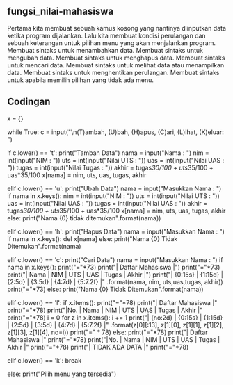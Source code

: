 ## fungsi_nilai-mahasiswa
Pertama kita membuat sebuah kamus kosong yang nantinya diinputkan data ketika program dijalankan.
Lalu kita membuat kondisi perulangan dan sebuah keterangan untuk pilihan menu yang akan menjalankan program.
Membuat sintaks untuk menambahkan data.
Membuat sintaks untuk mengubah data.
Membuat sintaks untuk menghapus data.
Membuat sintaks untuk mencari data.
Membuat sintaks untuk melihat data atau menampilkan data.
Membuat sintaks untuk menghentikan perulangan.
Membuat sintaks untuk apabila memilih pilihan yang tidak ada menu.

## Codingan
x = {}

while True: c = input("\n(T)ambah, (U)bah, (H)apus, (C)ari, (L)ihat, (K)eluar: ")

if c.lower() == 't':
    print("Tambah Data")
    nama = input("Nama : ")
    nim = int(input("NIM : "))
    uts = int(input("Nilai UTS : "))
    uas = int(input("Nilai UAS : "))
    tugas = int(input("Nilai Tugas : "))
    akhir = tugas*30/100 + uts*35/100 + uas*35/100
    x[nama] = nim, uts, uas, tugas, akhir

elif c.lower() == 'u':
    print("Ubah Data")
    nama = input("Masukkan Nama : ")
    if nama in x.keys():
        nim = int(input("NIM : "))
        uts = int(input("Nilai UTS : "))
        uas = int(input("Nilai UAS : "))
        tugas = int(input("Nilai UAS : "))
        akhir = tugas*30/100 + uts*35/100 + uas*35/100
        x[nama] = nim, uts, uas, tugas, akhir
    else:
        print("Nama {0} tidak ditemukan".format(nama))

elif c.lower() == 'h':
    print("Hapus Data")
    nama = input("Masukkan Nama : ")
    if nama in x.keys():
        del x[nama]
    else:
        print("Nama {0} Tidak Ditemukan".format(nama)

elif c.lower() == 'c':
    print("Cari Data")
    nama = input("Masukkan Nama : ")
    if nama in x.keys():
        print("="*73)
        print("|                  Daftar Mahasiswa                          |")
        print("="*73)
        print("|       Nama        |     NIM    | UTS | UAS | Tugas | Akhir |")
        print("| {0:15s} | {1:15d} | {2:5d} | {3:5d} | {4:7d} | {5:7.2f} |"
              .format(nama, nim, uts,uas,tugas, akhir))
        print("="*73)
    else:
        print("Nama {0} Tidak Ditemukan".format(nama))

elif c.lower() == 'l':
    if x.items():
        print("="*78)
        print("|                              Daftar Mahasiswa                           |"
        print("="*78)
        print("|No. | Nama               | NIM          |   UTS |  UAS |  Tugas |  Akhir |"
        print("="*78)
        i = 0
        for z in x.items():
            i += 1
            print("| {no:2d} | {0:15s} | {1:15d} | {2:5d} | {3:5d} | {4:7d} | {5:7.2f} |"
                  .format(z[0][:13], z[1][0], z[1][1], z[1][2], z[1][3], z[1][4], no=i))
            print("=" * 78)
    else:
        print("="*78)
        print("|                              Daftar Mahasiswa                           |"
        print("="*78)
        print("|No. | Nama               | NIM          |   UTS |  UAS |  Tugas |  Akhir |"
        print("="*78)
        print("|                              TIDAK ADA DATA                             |"
        print("="*78)

elif c.lower() == 'k':
    break

else:
    print("Pilih menu yang tersedia")
